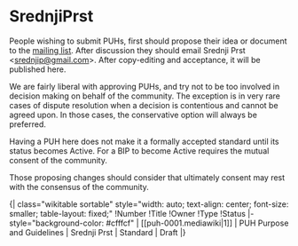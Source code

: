 # SrednjiPrst

People wishing to submit PUHs, first should propose their idea or document to the [mailing list](https://groups.google.com/forum/#!forum/srednjiprst). After discussion they should email Srednji Prst &lt;srednjip@gmail.com&gt;. After copy-editing and acceptance, it will be published here.

We are fairly liberal with approving PUHs, and try not to be too involved in decision making on behalf of the community. The exception is in very rare cases of dispute resolution when a decision is contentious and cannot be agreed upon. In those cases, the conservative option will always be preferred.

Having a PUH here does not make it a formally accepted standard until its status becomes Active. For a BIP to become Active requires the mutual consent of the community.

Those proposing changes should consider that ultimately consent may rest with the consensus of the community.

{| class="wikitable sortable" style="width: auto; text-align: center; font-size: smaller; table-layout: fixed;"
!Number
!Title
!Owner
!Type
!Status
|- style="background-color: #cfffcf"
| [[puh-0001.mediawiki|1]]
| PUH Purpose and Guidelines
| Srednji Prst
| Standard
| Draft
|}

<!-- IMPORTANT!  See the instructions at the top of this page, do NOT JUST add PUHs here! -->
